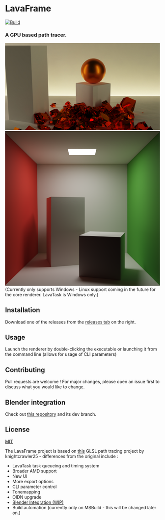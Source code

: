 # LavaFrame
[![Build](https://github.com/LavaFrame/LavaFrame/actions/workflows/msbuild.yml/badge.svg)](https://github.com/LavaFrame/LavaFrame/actions/workflows/msbuild.yml)
### A GPU based path tracer.
![showcase1](showcase.jpg)
![showcase2](showcase2.jpg)
(Currently only supports Windows - Linux support coming in the future for the core renderer. LavaTask is Windows only.)

## Installation
Download one of the releases from the [releases tab](https://github.com/LavaFrame/LavaFrame/releases) on the right.

## Usage
Launch the renderer by double-clicking the executable or launching it from the command line (allows for usage of CLI parameters)

## Contributing
Pull requests are welcome ! For major changes, please open an issue first to discuss what you would like to change.

## Blender integration
Check out [this repository](https://github.com/LavaFrame/LavaFrame-Blender-Integration-Addon) and its dev branch.

## License
[MIT](https://choosealicense.com/licenses/mit/)

The LavaFrame project is based on [this](https://github.com/knightcrawler25/GLSL-PathTracer) GLSL path tracing project by knightcrawler25 - differences from the original include :
- LavaTask task queueing and timing system
- Broader AMD support
- New UI
- More export options
- CLI parameter control
- Tonemapping
- OIDN upgrade
- [Blender Integration (WIP)](https://github.com/LavaFrame/LavaFrame-Blender-Integration-Addon)
- Build automation (currently only on MSBuild - this will be changed later on.)
